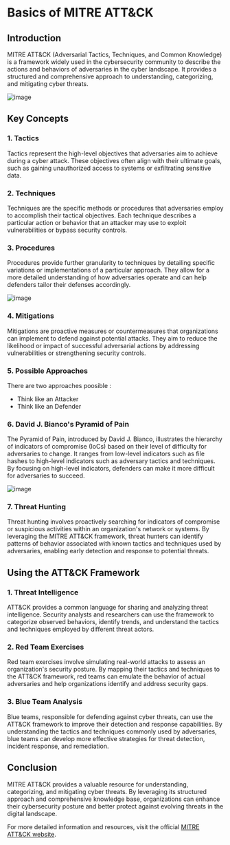 # Basics of MITRE ATT&CK

## Introduction

MITRE ATT&CK (Adversarial Tactics, Techniques, and Common Knowledge) is a framework widely used in the cybersecurity community to describe the actions and behaviors of adversaries in the cyber landscape. It provides a structured and comprehensive approach to understanding, categorizing, and mitigating cyber threats.


![image](https://github.com/Shantanu2911/Notes/assets/143939657/67579229-3e98-4529-99bd-55695bb74eb8)




## Key Concepts

### 1. Tactics

Tactics represent the high-level objectives that adversaries aim to achieve during a cyber attack. These objectives often align with their ultimate goals, such as gaining unauthorized access to systems or exfiltrating sensitive data.

### 2. Techniques

Techniques are the specific methods or procedures that adversaries employ to accomplish their tactical objectives. Each technique describes a particular action or behavior that an attacker may use to exploit vulnerabilities or bypass security controls.

### 3. Procedures

Procedures provide further granularity to techniques by detailing specific variations or implementations of a particular approach. They allow for a more detailed understanding of how adversaries operate and can help defenders tailor their defenses accordingly.

![image](https://github.com/Shantanu2911/Notes/assets/143939657/dc6db3db-7e1d-4566-8187-c48c45a77a65)



### 4. Mitigations

Mitigations are proactive measures or countermeasures that organizations can implement to defend against potential attacks. They aim to reduce the likelihood or impact of successful adversarial actions by addressing vulnerabilities or strengthening security controls.

### 5. Possible Approaches

There are two approaches poosible :
- Think like an Attacker
- Think like an Defender

### 6. David J. Bianco's Pyramid of Pain

The Pyramid of Pain, introduced by David J. Bianco, illustrates the hierarchy of indicators of compromise (IoCs) based on their level of difficulty for adversaries to change. It ranges from low-level indicators such as file hashes to high-level indicators such as adversary tactics and techniques. By focusing on high-level indicators, defenders can make it more difficult for adversaries to succeed.


![image](https://github.com/Shantanu2911/Notes/assets/143939657/5b02d069-9086-450d-a486-556b541fbab6)






### 7. Threat Hunting

Threat hunting involves proactively searching for indicators of compromise or suspicious activities within an organization's network or systems. By leveraging the MITRE ATT&CK framework, threat hunters can identify patterns of behavior associated with known tactics and techniques used by adversaries, enabling early detection and response to potential threats.

## Using the ATT&CK Framework

### 1. Threat Intelligence

ATT&CK provides a common language for sharing and analyzing threat intelligence. Security analysts and researchers can use the framework to categorize observed behaviors, identify trends, and understand the tactics and techniques employed by different threat actors.

### 2. Red Team Exercises

Red team exercises involve simulating real-world attacks to assess an organization's security posture. By mapping their tactics and techniques to the ATT&CK framework, red teams can emulate the behavior of actual adversaries and help organizations identify and address security gaps.

### 3. Blue Team Analysis

Blue teams, responsible for defending against cyber threats, can use the ATT&CK framework to improve their detection and response capabilities. By understanding the tactics and techniques commonly used by adversaries, blue teams can develop more effective strategies for threat detection, incident response, and remediation.

## Conclusion

MITRE ATT&CK provides a valuable resource for understanding, categorizing, and mitigating cyber threats. By leveraging its structured approach and comprehensive knowledge base, organizations can enhance their cybersecurity posture and better protect against evolving threats in the digital landscape.

For more detailed information and resources, visit the official [MITRE ATT&CK website](https://attack.mitre.org/).
